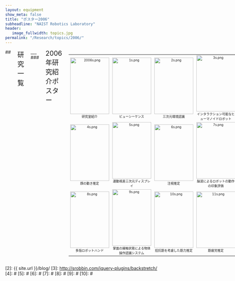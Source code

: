 ```yaml
---
layout: equipment
show_meta: false
title: "ポスター2006"
subheadline: "NAIST Robotics Laboratory"
header:
   image_fullwidth: topics.jpg
permalink: "/Research/topics/2006/"
---
```


<div class="row">
<div class="medium-4 medium-push-8 columns" markdown="1">

</div><!-- /.medium-4.columns -->

<div class="medium-8 medium-pull-4 columns" markdown="1">
## <span style="font-size: 150%">研究一覧</span>
___
### <span style="font-size: 150%">2006年研究紹介ポスター</span>
<div class="ie5"><table class="style_table" cellspacing="1" border="0"><tbody><tr><td class="style_td" style="text-align:center; font-size:10px; width:200px;"><a href="{{ site.url }}{{ site.baseurl }}/images/2006/2006.png" rel="nofollow"><img src="{{ site.url }}{{ site.baseurl }}/images/2006/2006s.png" alt="2006s.png" title="2006s.png" width="124" height="180" /></a><br class="spacer" />研究室紹介</td><td class="style_td" style="text-align:center; font-size:10px; width:200px;"><a href="{{ site.url }}{{ site.baseurl }}/images/2006/1.png" rel="nofollow"><img src="{{ site.url }}{{ site.baseurl }}/images/2006/1s.png" alt="1s.png" title="1s.png" width="124" height="180" /></a><br class="spacer" />ビューシーケンス</td><td class="style_td" style="text-align:center; font-size:10px; width:200px;"><a href="{{ site.url }}{{ site.baseurl }}/images/2006/2.png" rel="nofollow"><img src="{{ site.url }}{{ site.baseurl }}/images/2006/2s.png" alt="2s.png" title="2s.png" width="124" height="180" /></a><br class="spacer" />三次元環境認識</td><td class="style_td" style="text-align:center; font-size:10px; width:200px;"><a href="{{ site.url }}{{ site.baseurl }}/images/2006/3.png" rel="nofollow"><img src="{{ site.url }}{{ site.baseurl }}/images/2006/3s.png" alt="3s.png" title="3s.png" width="124" height="180" /></a><br class="spacer" />インタラクション可能なヒューマノイドロボット</td></tr><tr><td class="style_td" style="text-align:center; font-size:10px; width:200px;"><a href="{{ site.url }}{{ site.baseurl }}/images/2006/4.png" rel="nofollow"><img src="{{ site.url }}{{ site.baseurl }}/images/2006/4s.png" alt="4s.png" title="4s.png" width="124" height="180" /></a><br class="spacer" />顔の動き推定</td><td class="style_td" style="text-align:center; font-size:10px; width:200px;"><a href="{{ site.url }}{{ site.baseurl }}/images/2006/5.png" rel="nofollow"><img src="{{ site.url }}{{ site.baseurl }}/images/2006/5s.png" alt="5s.png" title="5s.png" width="124" height="180" /></a><br class="spacer" />運動視差三次元ディスプレイ</td><td class="style_td" style="text-align:center; font-size:10px; width:200px;"><a href="{{ site.url }}{{ site.baseurl }}/images/2006/6.png" rel="nofollow"><img src="{{ site.url }}{{ site.baseurl }}/images/2006/6s.png" alt="6s.png" title="6s.png" width="124" height="180" /></a><br class="spacer" />注視推定</td><td class="style_td" style="text-align:center; font-size:10px; width:200px;"><a href="{{ site.url }}{{ site.baseurl }}/images/2006/7.png" rel="nofollow"><img src="{{ site.url }}{{ site.baseurl }}/images/2006/7s.png" alt="7s.png" title="7s.png" width="124" height="180" /></a><br class="spacer" />脳波によるロボットの動作の印象評価</td></tr><tr><td class="style_td" style="text-align:center; font-size:10px; width:200px;"><a href="{{ site.url }}{{ site.baseurl }}/images/2006/8.png" rel="nofollow"><img src="{{ site.url }}{{ site.baseurl }}/images/2006/8s.png" alt="8s.png" title="8s.png" width="124" height="180" /></a><br class="spacer" />多指ロボットハンド</td><td class="style_td" style="text-align:center; font-size:10px; width:200px;"><a href="{{ site.url }}{{ site.baseurl }}/images/2006/9.png" rel="nofollow"><img src="{{ site.url }}{{ site.baseurl }}/images/2006/9s.png" alt="9s.png" title="9s.png" width="124" height="180" /></a><br class="spacer" />掌面の接触状態による物体操作認識システム</td><td class="style_td" style="text-align:center; font-size:10px; width:200px;"><a href="{{ site.url }}{{ site.baseurl }}/images/2006/10.png" rel="nofollow"><img src="{{ site.url }}{{ site.baseurl }}/images/2006/10s.png" alt="10s.png" title="10s.png" width="124" height="180" /></a><br class="spacer" />拮抗筋を考慮した筋力推定</td><td class="style_td" style="text-align:center; font-size:10px; width:200px;"><a href="{{ site.url }}{{ site.baseurl }}/images/2006/11.png" rel="nofollow"><img src="{{ site.url }}{{ site.baseurl }}/images/2006/11s.png" alt="11s.png" title="11s.png" width="124" height="180" /></a><br class="spacer" />筋疲労推定</td></tr></tbody></table></div>  
</div>

</div><!-- /.row -->


 [1]: http://kramdown.gettalong.org/converter/html.html#toc
 [2]: {{ site.url }}/blog/
 [3]: http://srobbin.com/jquery-plugins/backstretch/
 [4]: #
 [5]: #
 [6]: #
 [7]: #
 [8]: #
 [9]: #
 [10]: #
